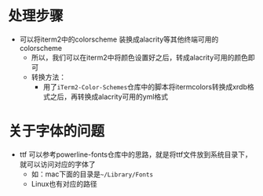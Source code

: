 

# 处理步骤

- 可以将iterm2中的colorscheme 装换成alacrity等其他终端可用的colorscheme
    - 所以，我们可以在iterm2中将颜色设置好之后，转成alacrity可用的颜色即可
    - 转换方法：
        - 用了`iTerm2-Color-Schemes`仓库中的脚本将itermcolors转换成xrdb格式之后，再转换成alacrity可用的yml格式

# 关于字体的问题

- ttf 可以参考powerline-fonts仓库中的思路，就是将ttf文件放到系统目录下，就可以访问对应的字体了
    - 如：mac下面的目录是`~/Library/Fonts`
    - Linux也有对应的路径

